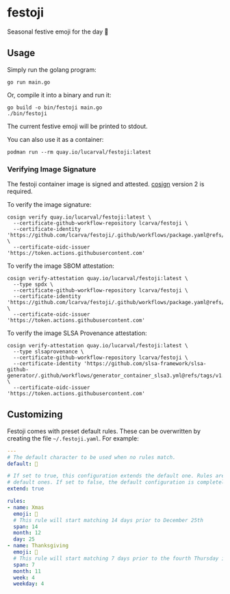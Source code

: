 # festoji


Seasonal festive emoji for the day 🎉

## Usage

Simply run the golang program:

```text
go run main.go
```

Or, compile it into a binary and run it:

```text
go build -o bin/festoji main.go
./bin/festoji
```

The current festive emoji will be printed to stdout.

You can also use it as a container:

```text
podman run --rm quay.io/lucarval/festoji:latest
```

### Verifying Image Signature

The festoji container image is signed and attested. [cosign](https://github.com/sigstore/cosign)
version 2 is required.

To verify the image signature:

```text
cosign verify quay.io/lucarval/festoji:latest \
  --certificate-github-workflow-repository lcarva/festoji \
  --certificate-identity 'https://github.com/lcarva/festoji/.github/workflows/package.yaml@refs/heads/master' \
  --certificate-oidc-issuer 'https://token.actions.githubusercontent.com'
```

To verify the image SBOM attestation:

```text
cosign verify-attestation quay.io/lucarval/festoji:latest \
  --type spdx \
  --certificate-github-workflow-repository lcarva/festoji \
  --certificate-identity 'https://github.com/lcarva/festoji/.github/workflows/package.yaml@refs/heads/master' \
  --certificate-oidc-issuer 'https://token.actions.githubusercontent.com'
```

To verify the image SLSA Provenance attestation:

```text
cosign verify-attestation quay.io/lucarval/festoji:latest \
  --type slsaprovenance \
  --certificate-github-workflow-repository lcarva/festoji \
  --certificate-identity 'https://github.com/slsa-framework/slsa-github-generator/.github/workflows/generator_container_slsa3.yml@refs/tags/v1.7.0' \
  --certificate-oidc-issuer 'https://token.actions.githubusercontent.com'
```

## Customizing

Festoji comes with preset default rules. These can be overwritten by creating the file
`~/.festoji.yaml`. For example:

```yaml
---
# The default character to be used when no rules match.
default: 🐚

# If set to true, this configuration extends the default one. Rules are inserted after the
# default ones. If set to false, the default configuration is completely ignored.
extend: true

rules:
- name: Xmas
  emoji: 🎄
  # This rule will start matching 14 days prior to December 25th
  span: 14
  month: 12
  day: 25
- name: Thanksgiving
  emoji: 🦃
  # This rule will start matching 7 days prior to the fourth Thursday in November
  span: 7
  month: 11
  week: 4
  weekday: 4
```
